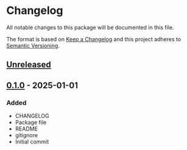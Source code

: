# Changelog
All notable changes to this package will be documented in this file.

The format is based on [Keep a Changelog](http://keepachangelog.com/en/1.0.0/)
and this project adheres to [Semantic Versioning](http://semver.org/spec/v2.0.0.html).

## [Unreleased]

## [0.1.0] - 2025-01-01
### Added
- CHANGELOG
- Package file
- README
- gitignore
- Initial commit

[Unreleased]: https://github.com/1mbitshorde/LocalizationSystem/compare/0.1.0...main
[0.1.0]: https://github.com/1mbitshorde/LocalizationSystem/tree/0.1.0/